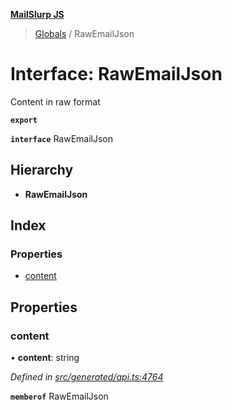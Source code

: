 **[MailSlurp JS](../README.md)**

> [Globals](../README.md) / RawEmailJson

# Interface: RawEmailJson

Content in raw format

**`export`** 

**`interface`** RawEmailJson

## Hierarchy

* **RawEmailJson**

## Index

### Properties

* [content](rawemailjson.md#content)

## Properties

### content

•  **content**: string

*Defined in [src/generated/api.ts:4764](https://github.com/mailslurp/mailslurp-client/blob/2c659a7/src/generated/api.ts#L4764)*

**`memberof`** RawEmailJson

